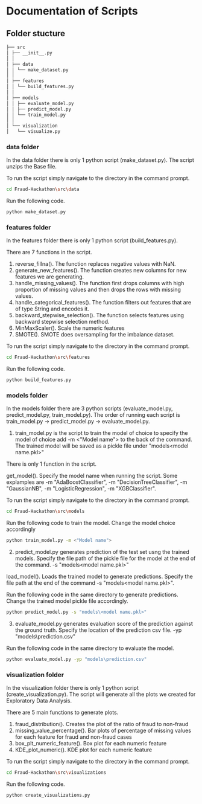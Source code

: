 # Documentation of Scripts 

## Folder stucture 

```bash
├── src 
│ ├── __init__.py 
│ │
│ ├── data 
│ │ └── make_dataset.py
│ │
│ ├── features 
│ │ └── build_features.py
│ │
│ ├── models 
│ │ ├── evaluate_model.py
│ │ ├── predict_model.py
│ │ └── train_model.py
│ │
│ └── visualization 
│   └── visualize.py
```
### data folder 
In the data folder there is only 1 python script (make_dataset.py). The script unzips the Base file. 

To run the script simply navigate to the directory in the command prompt. 
```bash
cd Fraud-Hackathon\src\data
```

Run the following code.
```bash
python make_dataset.py
```

### features folder 
In the features folder there is only 1 python script (build_features.py). 

There are 7 functions in the script.

1) reverse_fillna(). The function replaces negative values with NaN. 
2) generate_new_features(). The function creates new columns for new features we are generating.
3) handle_missing_values(). The function first drops columns with high proportion of missing values and then drops the rows with missing values. 
4) handle_categorical_features(). The function filters out features that are of type String and encodes it. 
5) backward_stepwise_selection(). The function selects features using backward stepwise selection method.
6) MinMaxScaler(). Scale the numeric features 
7) SMOTE(). SMOTE does oversampling for the imbalance dataset.


To run the script simply navigate to the directory in the command prompt.
```bash
cd Fraud-Hackathon\src\features
```

Run the following code.
```bash
python build_features.py
```

### models folder
In the models folder there are 3 python scripts (evaluate_model.py, predict_model.py, train_model.py). The order of running each script is train_model.py -> predict_model.py -> evaluate_model.py. 

1) train_model.py is the script to train the model of choice to specify the model of choice add -m <"Model name"> to the back of the command. The trained model will be saved as a pickle file under "models\<model name.pkl>"

There is only 1 function in the script.

get_model(). Specify the model name when running the script. Some explamples are -m "AdaBoostClassifier", -m "DecisionTreeClassifier", -m "GaussianNB", -m "LogisticRegression", -m "XGBClassifier".

To run the script simply navigate to the directory in the command prompt.
```bash
cd Fraud-Hackathon\src\models
```

Run the following code to train the model. Change the model choice accordingly  
```bash
python train_model.py -m <"Model name">
```
2) predict_model.py generates prediction of the test set usng the trained models. Specify the file path of the pickle file for the model at the end of the command. -s "models\<model name.pkl>" 

load_model(). Loads the trained model to generate predictions. Specify the file path at the end of the command -s "models\<model name.pkl>".

Run the following code in the same directory to generate predictions. Change the trained model pickle file accordingly. 
```bash
python predict_model.py -s "models\<model name.pkl>"
```

3) evaluate_model.py generates evaluation score of the prediction against the ground truth. Specify the location of the prediction csv file. -yp "models\prediction.csv"

Run the following code in the same directory to evaluate the model.  
```bash
python evaluate_model.py -yp "models\prediction.csv"
```

### visualization folder
In the visualization folder there is only 1 python script (create_visualization.py). The script will generate all the plots we created for Exploratory Data Analysis.

There are 5 main functions to generate plots.

1) fraud_distribution(). Creates the plot of the ratio of fraud to non-fraud 
2) missing_value_percentage(). Bar plots of percentage of missing values for each feature for fraud and non-fraud cases
3) box_plt_numeric_feature(). Box plot for each numeric feature
4) KDE_plot_numeric(). KDE plot for each numeric feature

To run the script simply navigate to the directory in the command prompt.
```bash
cd Fraud-Hackathon\src\visualizations
```

Run the following code.
```bash
python create_visualizations.py
```